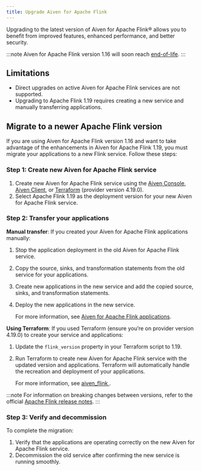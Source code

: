 ```yaml
---
title: Upgrade Aiven for Apache Flink
---
```


Upgrading to the latest version of Aiven for Apache Flink® allows you to benefit from improved features, enhanced performance, and better security.

:::note
Aiven for Apache Flink version 1.16 will soon reach
[end-of-life](/docs/platform/reference/eol-for-major-versions#aiven-for-flink).
:::

## Limitations

- Direct upgrades on active Aiven for Apache Flink services are not supported.
- Upgrading to Apache Flink 1.19 requires creating a new service and manually
  transferring applications.

## Migrate to a newer Apache Flink version

If you are using Aiven for Apache Flink version 1.16 and want to take advantage of
the enhancements in Aiven for Apache Flink 1.19, you must migrate your applications
to a new Flink service. Follow these steps:

### Step 1: Create new Aiven for Apache Flink service

1. Create new Aiven for Apache Flink service using the
   [Aiven Console](https://console.aiven.io/), [Aiven Client](/docs/tools/cli/service/flink),
   or [Terraform](/docs/tools/terraform) (provider version 4.19.0).
1. Select Apache Flink 1.19 as the deployment version for your new
   Aiven for Apache Flink service.

### Step 2: Transfer your applications

**Manual transfer**: If you created your Aiven for Apache Flink applications manually:

  1. Stop the application deployment in the old Aiven for Apache Flink service.
  1. Copy the source, sinks, and transformation statements from the old service for your
     applications.
  1. Create new applications in the new service and add the copied source, sinks, and
     transformation statements.
  1. Deploy the new applications in the new service.

     For more information, see
    [Aiven for Apache Flink applications](/docs/products/flink/howto/create-flink-applications).

**Using Terraform**: If you used Terraform (ensure you’re on provider version 4.19.0)
  to create your service and applications:

  1. Update the `flink_version` property in your Terraform script to 1.19.
  1. Run Terraform to create new Aiven for Apache Flink service with the updated
     version and applications. Terraform will automatically handle the recreation and
     deployment of your applications.

     For more information, see [aiven_flink ](https://registry.terraform.io/providers/aiven/aiven/latest/docs/resources/flink).

:::note
 For information on breaking changes between versions, refer to the official
 [Apache Flink release notes](https://nightlies.apache.org/flink/flink-docs-release-1.19/release-notes/flink-1.19/).
:::

### Step 3: Verify and decommission

To complete the migration:

1. Verify that the applications are operating correctly on the new
   Aiven for Apache Flink service.
1. Decommission the old service after confirming the new service is running smoothly.
